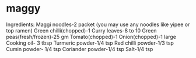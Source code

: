 # maggy

Ingredients:
Maggi noodles-2 packet
(you may use any noodles like yipee or top ramen)
Green chilli(chopped)-1
Curry leaves-8 to 10
Green peas(fresh/frozen)-25 gm
Tomato(chopped)-1
Onion(chopped)-1 large
Cooking oil- 3 tbsp
Turmeric powder-1/4 tsp
Red chilli powder-1/3 tsp
Cumin powder- 1/4 tsp
Coriander powder-1/4 tsp
Salt-1/4 tsp
